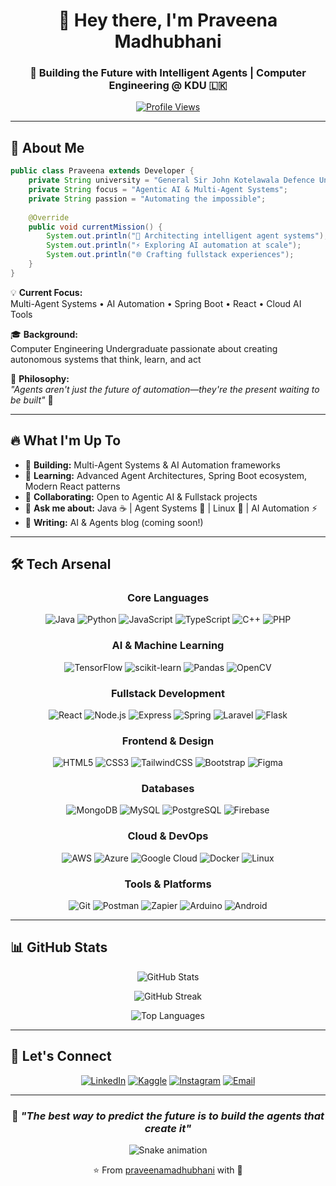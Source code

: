 <div align="center">
  
# 👋 Hey there, I'm Praveena Madhubhani

### 🤖 Building the Future with Intelligent Agents | Computer Engineering @ KDU 🇱🇰

[![Profile Views](https://komarev.com/ghpvc/?username=praveenamadhubhani&label=Profile%20views&color=blueviolet&style=for-the-badge)](https://github.com/praveenamadhubhani)

</div>

---

## 🚀 About Me

```java
public class Praveena extends Developer {
    private String university = "General Sir John Kotelawala Defence University";
    private String focus = "Agentic AI & Multi-Agent Systems";
    private String passion = "Automating the impossible";
    
    @Override
    public void currentMission() {
        System.out.println("🎯 Architecting intelligent agent systems");
        System.out.println("⚡ Exploring AI automation at scale");
        System.out.println("🌐 Crafting fullstack experiences");
    }
}
```

💡 **Current Focus:**  
Multi-Agent Systems • AI Automation • Spring Boot • React • Cloud AI Tools

🎓 **Background:**  
Computer Engineering Undergraduate passionate about creating autonomous systems that think, learn, and act

🌱 **Philosophy:**  
*"Agents aren't just the future of automation—they're the present waiting to be built"* 🚀

---

## 🔥 What I'm Up To

- 🤖 **Building:** Multi-Agent Systems & AI Automation frameworks
- 🎯 **Learning:** Advanced Agent Architectures, Spring Boot ecosystem, Modern React patterns
- 🤝 **Collaborating:** Open to Agentic AI & Fullstack projects
- 💬 **Ask me about:** Java ☕ | Agent Systems 🤖 | Linux 🐧 | AI Automation ⚡
- 📝 **Writing:** AI & Agents blog (coming soon!)

---

## 🛠️ Tech Arsenal

<div align="center">

### Core Languages
![Java](https://img.shields.io/badge/Java-ED8B00?style=for-the-badge&logo=openjdk&logoColor=white)
![Python](https://img.shields.io/badge/Python-3776AB?style=for-the-badge&logo=python&logoColor=white)
![JavaScript](https://img.shields.io/badge/JavaScript-F7DF1E?style=for-the-badge&logo=javascript&logoColor=black)
![TypeScript](https://img.shields.io/badge/TypeScript-007ACC?style=for-the-badge&logo=typescript&logoColor=white)
![C++](https://img.shields.io/badge/C++-00599C?style=for-the-badge&logo=cplusplus&logoColor=white)
![PHP](https://img.shields.io/badge/PHP-777BB4?style=for-the-badge&logo=php&logoColor=white)

### AI & Machine Learning
![TensorFlow](https://img.shields.io/badge/TensorFlow-FF6F00?style=for-the-badge&logo=tensorflow&logoColor=white)
![scikit-learn](https://img.shields.io/badge/scikit--learn-F7931E?style=for-the-badge&logo=scikit-learn&logoColor=white)
![Pandas](https://img.shields.io/badge/Pandas-150458?style=for-the-badge&logo=pandas&logoColor=white)
![OpenCV](https://img.shields.io/badge/OpenCV-5C3EE8?style=for-the-badge&logo=opencv&logoColor=white)

### Fullstack Development
![React](https://img.shields.io/badge/React-20232A?style=for-the-badge&logo=react&logoColor=61DAFB)
![Node.js](https://img.shields.io/badge/Node.js-339933?style=for-the-badge&logo=nodedotjs&logoColor=white)
![Express](https://img.shields.io/badge/Express-000000?style=for-the-badge&logo=express&logoColor=white)
![Spring](https://img.shields.io/badge/Spring-6DB33F?style=for-the-badge&logo=spring&logoColor=white)
![Laravel](https://img.shields.io/badge/Laravel-FF2D20?style=for-the-badge&logo=laravel&logoColor=white)
![Flask](https://img.shields.io/badge/Flask-000000?style=for-the-badge&logo=flask&logoColor=white)

### Frontend & Design
![HTML5](https://img.shields.io/badge/HTML5-E34F26?style=for-the-badge&logo=html5&logoColor=white)
![CSS3](https://img.shields.io/badge/CSS3-1572B6?style=for-the-badge&logo=css3&logoColor=white)
![TailwindCSS](https://img.shields.io/badge/Tailwind-38B2AC?style=for-the-badge&logo=tailwind-css&logoColor=white)
![Bootstrap](https://img.shields.io/badge/Bootstrap-7952B3?style=for-the-badge&logo=bootstrap&logoColor=white)
![Figma](https://img.shields.io/badge/Figma-F24E1E?style=for-the-badge&logo=figma&logoColor=white)

### Databases
![MongoDB](https://img.shields.io/badge/MongoDB-47A248?style=for-the-badge&logo=mongodb&logoColor=white)
![MySQL](https://img.shields.io/badge/MySQL-4479A1?style=for-the-badge&logo=mysql&logoColor=white)
![PostgreSQL](https://img.shields.io/badge/PostgreSQL-316192?style=for-the-badge&logo=postgresql&logoColor=white)
![Firebase](https://img.shields.io/badge/Firebase-FFCA28?style=for-the-badge&logo=firebase&logoColor=black)

### Cloud & DevOps
![AWS](https://img.shields.io/badge/AWS-232F3E?style=for-the-badge&logo=amazon-aws&logoColor=white)
![Azure](https://img.shields.io/badge/Azure-0078D4?style=for-the-badge&logo=microsoft-azure&logoColor=white)
![Google Cloud](https://img.shields.io/badge/GCP-4285F4?style=for-the-badge&logo=google-cloud&logoColor=white)
![Docker](https://img.shields.io/badge/Docker-2496ED?style=for-the-badge&logo=docker&logoColor=white)
![Linux](https://img.shields.io/badge/Linux-FCC624?style=for-the-badge&logo=linux&logoColor=black)

### Tools & Platforms
![Git](https://img.shields.io/badge/Git-F05032?style=for-the-badge&logo=git&logoColor=white)
![Postman](https://img.shields.io/badge/Postman-FF6C37?style=for-the-badge&logo=postman&logoColor=white)
![Zapier](https://img.shields.io/badge/Zapier-FF4A00?style=for-the-badge&logo=zapier&logoColor=white)
![Arduino](https://img.shields.io/badge/Arduino-00979D?style=for-the-badge&logo=arduino&logoColor=white)
![Android](https://img.shields.io/badge/Android-3DDC84?style=for-the-badge&logo=android&logoColor=white)

</div>

---

## 📊 GitHub Stats

<div align="center">
  
![GitHub Stats](https://github-readme-stats.vercel.app/api?username=praveenamadhubhani&show_icons=true&theme=radical&hide_border=true&bg_color=0D1117&title_color=9B59B6&icon_color=9B59B6)

![GitHub Streak](https://github-readme-streak-stats.herokuapp.com/?user=praveenamadhubhani&theme=radical&hide_border=true&background=0D1117&ring=9B59B6&fire=9B59B6&currStreakLabel=9B59B6)

![Top Languages](https://github-readme-stats.vercel.app/api/top-langs/?username=praveenamadhubhani&layout=compact&theme=radical&hide_border=true&bg_color=0D1117&title_color=9B59B6)

</div>

---

## 🤝 Let's Connect

<div align="center">

[![LinkedIn](https://img.shields.io/badge/LinkedIn-0077B5?style=for-the-badge&logo=linkedin&logoColor=white)](https://linkedin.com/in/praveena-madhubhani)
[![Kaggle](https://img.shields.io/badge/Kaggle-20BEFF?style=for-the-badge&logo=kaggle&logoColor=white)](https://kaggle.com/praveena-madhubhani)
[![Instagram](https://img.shields.io/badge/Instagram-E4405F?style=for-the-badge&logo=instagram&logoColor=white)](https://instagram.com/praveena-madhubhani)
[![Email](https://img.shields.io/badge/Email-D14836?style=for-the-badge&logo=gmail&logoColor=white)](mailto:praveenamadubani1234@gmail.com)

</div>

---

<div align="center">
  
### 💭 *"The best way to predict the future is to build the agents that create it"*

![Snake animation](https://github.com/praveenamadhubhani/praveenamadhubhani/blob/output/github-contribution-grid-snake.svg)

⭐️ From [praveenamadhubhani](https://github.com/praveenamadhubhani) with 🤖

</div>
